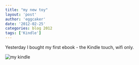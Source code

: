```yaml
---
title: "my new toy" 
layout: 'post'
author: 'eggcaker'
date: '2012-02-25'
categories: blog 2012
tags: ['Kindle']
---
```



Yesterday I bought my first ebook - the Kindle touch, wifi only.

![my kindle](http://ww2.sinaimg.cn/bmiddle/4cb4396ajw1dqeimeg40dj.jpg)

